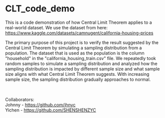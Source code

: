 # CLT_code_demo

This is a code demonstration of how Central Limit Theorem applies to a real-world dataset. We use the dataset from here:
https://www.kaggle.com/datasets/camnugent/california-housing-prices 

The primary purpose of this project is to verify the result suggested by the Central Limit Theorem by simulating a sampling distribution from a population. The dataset that is used as the population is the column "household" in the "california_housing_train.csv" file. We repeatedly took random samples to simulate a sampling distribution and analyzed how the sampling distribution is impacted by different sample size and what sample size aligns with what Central Limit Theorem suggests. With increasing sample size, the sampling distribution gradually approaches to normal. 

<br><br>
Collaborators: <br>
Johnny - https://github.com/jhnyc <br>
Yichen - https://github.com/SHENSHENZYC <br>
